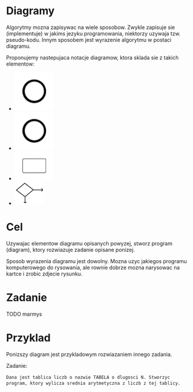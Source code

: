  Diagramy
==========

Algorytmy mozna zapisywac na wiele sposobow. Zwykle zapisuje sie (implementuje) w jakims jezyku programowania,
niektorzy uzywaja tzw. pseudo-kodu. Innym sposobem jest wyrazenie algorytmu w postaci diagramu.

Proponujemy nastepujaca notacje diagramow, ktora sklada sie z takich elementow:
- ![Start](starter.png)
- ![Stop](starter.png)
- ![Instrukcja](activity.png)
- ![Warunek](condition_small.png)

 Cel
=====

Uzywajac elementow diagramu opisanych powyzej, stworz program (diagram), ktory rozwiazuje zadanie opisane ponizej.

Sposob wyrazenia diagramu jest dowolny. Mozna uzyc jakiegos programu komputerowego do rysowania, ale rownie dobrze mozna 
narysowac na kartce i zrobic zdjecie rysunku.

 Zadanie
=========

TODO marmys


 Przyklad 
==========

Ponizszy diagram jest przykladowym rozwiazaniem innego zadania.

Zadanie:

```
Dana jest tablica liczb o nazwie TABELA o dlugosci N. Stworzyc program, ktory wylicza srednia arytmetyczna z liczb z tej tablicy.
```



